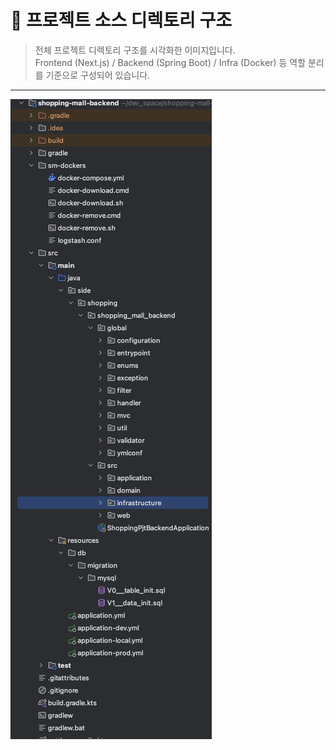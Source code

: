 # 📁 프로젝트 소스 디렉토리 구조

> 전체 프로젝트 디렉토리 구조를 시각화한 이미지입니다.  
> Frontend (Next.js) / Backend (Spring Boot) / Infra (Docker) 등 역할 분리를 기준으로 구성되어 있습니다.

---

![project-structure](./images/project-structure.png)